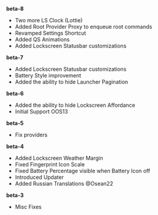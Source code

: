 **beta-8**  
- Two more LS Clock (Lottie)  
- Added Root Provider Proxy to enqueue root commands  
- Revamped Settings Shortcut  
- Added QS Animations  
- Added Lockscreen Statusbar customizations  
  
**beta-7**  
- Added Lockscreen Statusbar customizations
- Battery Style improvement  
- Added the ability to hide Launcher Pagination  
  
**beta-6**  
- Added the ability to hide Lockscreen Affordance  
- Initial Support OOS13  
  
**beta-5**  
- Fix providers  
  
**beta-4**  
- Added Lockscreen Weather Margin
- Fixed Fingerprint Icon Scale
- Fixed Battery Percentage visible when Battery Icon off
- Introduced Updater
- Added Russian Translations @Osean22
  
**beta-3**
- Misc Fixes  